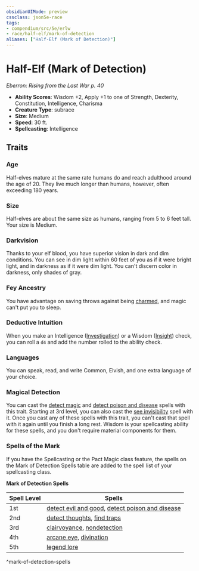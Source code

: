 ```yaml
---
obsidianUIMode: preview
cssclass: json5e-race
tags:
- compendium/src/5e/erlw
- race/half-elf/mark-of-detection
aliases: ["Half-Elf (Mark of Detection)"]
---
```


# Half-Elf (Mark of Detection)
*Eberron: Rising from the Last War p. 40*

- **Ability Scores**: Wisdom +2, Apply +1 to one of Strength, Dexterity, Constitution, Intelligence, Charisma
- **Creature Type**: subrace
- **Size**: Medium
- **Speed**: 30 ft.
- **Spellcasting**: Intelligence


## Traits

### Age

Half-elves mature at the same rate humans do and reach adulthood around the age of 20. They live much longer than humans, however, often exceeding 180 years.

### Size

Half-elves are about the same size as humans, ranging from 5 to 6 feet tall. Your size is Medium.

### Darkvision

Thanks to your elf blood, you have superior vision in dark and dim conditions. You can see in dim light within 60 feet of you as if it were bright light, and in darkness as if it were dim light. You can't discern color in darkness, only shades of gray.

### Fey Ancestry

You have advantage on saving throws against being [charmed](../../5e-rules/conditions.md##charmed), and magic can't put you to sleep.

### Deductive Intuition

When you make an Intelligence ([Investigation](../../5e-rules/skills.md##Investigation)) or a Wisdom ([Insight](../../5e-rules/skills.md##Insight)) check, you can roll a `d4` and add the number rolled to the ability check.

### Languages

You can speak, read, and write Common, Elvish, and one extra language of your choice.

### Magical Detection

You can cast the [detect magic](../spells/detect-magic.md#) and [detect poison and disease](../spells/detect-poison-and-disease.md#) spells with this trait. Starting at 3rd level, you can also cast the [see invisibility](../spells/see-invisibility.md#) spell with it. Once you cast any of these spells with this trait, you can't cast that spell with it again until you finish a long rest. Wisdom is your spellcasting ability for these spells, and you don't require material components for them.

### Spells of the Mark

If you have the Spellcasting or the Pact Magic class feature, the spells on the Mark of Detection Spells table are added to the spell list of your spellcasting class.

**Mark of Detection Spells**

| Spell Level | Spells |
|-------------|--------|
| 1st | [detect evil and good](../spells/detect-evil-and-good.md#), [detect poison and disease](../spells/detect-poison-and-disease.md#.md#) |
| 2nd | [detect thoughts](../spells/detect-thoughts.md#), [find traps](../spells/find-traps.md#) |
| 3rd | [clairvoyance](../spells/clairvoyance.md#), [nondetection](../spells/nondetection.md#) |
| 4th | [arcane eye](../spells/arcane-eye.md#), [divination](../spells/divination.md#) |
| 5th | [legend lore](../spells/legend-lore.md#) |
^mark-of-detection-spells